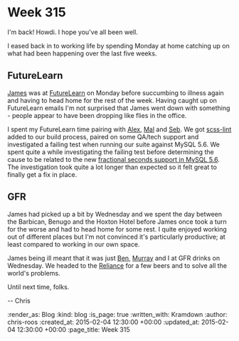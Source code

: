 Week 315
========

I'm back! Howdi. I hope you've all been well.

I eased back in to working life by spending Monday at home catching up on what had been happening over the last five weeks.

## FutureLearn

[James][] was at [FutureLearn][] on Monday before succumbing to illness again and having to head home for the rest of the week. Having caught up on FutureLearn emails I'm not surprised that James went down with something - people appear to have been dropping like flies in the office.

I spent my FutureLearn time pairing with [Alex][], [Mal][] and [Seb][]. We got [scss-lint][] added to our build process, paired on some QA/tech support and investigated a failing test when running our suite against MySQL 5.6. We spent quite a while investigating the failing test before determining the cause to be related to the new [fractional seconds support in MySQL 5.6][mysql-fractional-seconds]. The investigation took quite a lot longer than expected so it felt great to finally get a fix in place.

## GFR

James had picked up a bit by Wednesday and we spent the day between the Barbican, Benugo and the Hoxton Hotel before James once took a turn for the worse and had to head home for some rest. I quite enjoyed working out of different places but I'm not convinced it's particularly productive; at least compared to working in our own space.

James being ill meant that it was just [Ben][], [Murray][] and I at GFR drinks on Wednesday. We headed to the [Reliance][] for a few beers and to solve all the world's problems.

Until next time, folks.

-- Chris

[Alex]: https://github.com/alssndro
[Mal]: https://twitter.com/malpinder
[Seb]: https://www.sebjacobs.com/
[James]: /james-mead
[FutureLearn]: https://www.futurelearn.com/
[Ben]: https://twitter.com/beng
[Murray]: https://twitter.com/hlame
[Reliance]: http://www.thereliancepub.co.uk/
[scss-lint]: https://github.com/causes/scss-lint
[mysql-fractional-seconds]: http://dev.mysql.com/doc/refman/5.6/en/fractional-seconds.html

:render_as: Blog
:kind: blog
:is_page: true
:written_with: Kramdown
:author: chris-roos
:created_at: 2015-02-04 12:30:00 +00:00
:updated_at: 2015-02-04 12:30:00 +00:00
:page_title: Week 315

